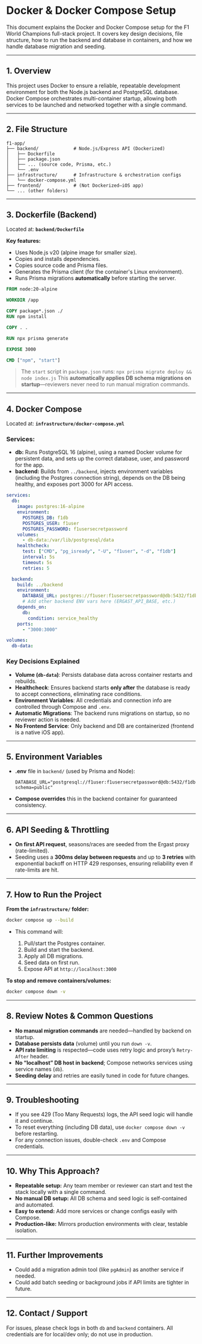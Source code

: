 # Docker & Docker Compose Setup

This document explains the Docker and Docker Compose setup for the F1 World Champions full-stack project. It covers key design decisions, file structure, how to run the backend and database in containers, and how we handle database migration and seeding.

---

## **1. Overview**

This project uses Docker to ensure a reliable, repeatable development environment for both the Node.js backend and PostgreSQL database.
Docker Compose orchestrates multi-container startup, allowing both services to be launched and networked together with a single command.

---

## **2. File Structure**

```text
f1-app/
├── backend/             # Node.js/Express API (Dockerized)
│   ├── Dockerfile
│   ├── package.json
│   ├── ... (source code, Prisma, etc.)
│   └── .env
├── infrastructure/      # Infrastructure & orchestration configs
│   └── docker-compose.yml
├── frontend/            # (Not Dockerized—iOS app)
└── ... (other folders)
```

---

## **3. Dockerfile (Backend)**

Located at: **`backend/Dockerfile`**

**Key features:**

* Uses Node.js v20 (alpine image for smaller size).
* Copies and installs dependencies.
* Copies source code and Prisma files.
* Generates the Prisma client (for the container's Linux environment).
* Runs Prisma migrations **automatically** before starting the server.

```dockerfile
FROM node:20-alpine

WORKDIR /app

COPY package*.json ./
RUN npm install

COPY . .

RUN npx prisma generate

EXPOSE 3000

CMD ["npm", "start"]
```

> The `start` script in `package.json` runs:
> `npx prisma migrate deploy && node index.js`
> This **automatically applies DB schema migrations on startup**—reviewers never need to run manual migration commands.

---

## **4. Docker Compose**

Located at: **`infrastructure/docker-compose.yml`**

### **Services:**

* **db:**
  Runs PostgreSQL 16 (alpine), using a named Docker volume for persistent data, and sets up the correct database, user, and password for the app.
* **backend:**
  Builds from `../backend`, injects environment variables (including the Postgres connection string), depends on the DB being healthy, and exposes port 3000 for API access.

```yaml
services:
  db:
    image: postgres:16-alpine
    environment:
      POSTGRES_DB: f1db
      POSTGRES_USER: f1user
      POSTGRES_PASSWORD: f1usersecretpassword
    volumes:
      - db-data:/var/lib/postgresql/data
    healthcheck:
      test: ["CMD", "pg_isready", "-U", "f1user", "-d", "f1db"]
      interval: 5s
      timeout: 5s
      retries: 5

  backend:
    build: ../backend
    environment:
      DATABASE_URL: postgres://f1user:f1usersecretpassword@db:5432/f1db?schema=public
      # Add other backend ENV vars here (ERGAST_API_BASE, etc.)
    depends_on:
      db:
        condition: service_healthy
    ports:
      - "3000:3000"

volumes:
  db-data:
```

### **Key Decisions Explained**

* **Volume (`db-data`)**: Persists database data across container restarts and rebuilds.
* **Healthcheck**: Ensures backend starts **only after** the database is ready to accept connections, eliminating race conditions.
* **Environment Variables**: All credentials and connection info are controlled through Compose and `.env`.
* **Automatic Migrations**: The backend runs migrations on startup, so no reviewer action is needed.
* **No Frontend Service**: Only backend and DB are containerized (frontend is a native iOS app).

---

## **5. Environment Variables**

* **.env** file in `backend/` (used by Prisma and Node):

  ```env
  DATABASE_URL="postgresql://f1user:f1usersecretpassword@db:5432/f1db?schema=public"
  ```
* **Compose overrides** this in the backend container for guaranteed consistency.

---

## **6. API Seeding & Throttling**

* **On first API request**, seasons/races are seeded from the Ergast proxy (rate-limited).
* Seeding uses a **300ms delay between requests** and up to **3 retries** with exponential backoff on HTTP 429 responses, ensuring reliability even if rate-limits are hit.

---

## **7. How to Run the Project**

**From the `infrastructure/` folder:**

```bash
docker compose up --build
```

* This command will:

  1. Pull/start the Postgres container.
  2. Build and start the backend.
  3. Apply all DB migrations.
  4. Seed data on first run.
  5. Expose API at `http://localhost:3000`

**To stop and remove containers/volumes:**

```bash
docker compose down -v
```

---

## **8. Review Notes & Common Questions**

* **No manual migration commands** are needed—handled by backend on startup.
* **Database persists data** (volume) until you run `down -v`.
* **API rate limiting** is respected—code uses retry logic and proxy’s `Retry-After` header.
* **No “localhost” DB host in backend**; Compose networks services using service names (`db`).
* **Seeding delay** and retries are easily tuned in code for future changes.

---

## **9. Troubleshooting**

* If you see 429 (Too Many Requests) logs, the API seed logic will handle it and continue.
* To reset everything (including DB data), use `docker compose down -v` before restarting.
* For any connection issues, double-check `.env` and Compose credentials.

---

## **10. Why This Approach?**

* **Repeatable setup:** Any team member or reviewer can start and test the stack locally with a single command.
* **No manual DB setup:** All DB schema and seed logic is self-contained and automated.
* **Easy to extend:** Add more services or change configs easily with Compose.
* **Production-like:** Mirrors production environments with clear, testable isolation.

---

## **11. Further Improvements**

* Could add a migration admin tool (like `pgAdmin`) as another service if needed.
* Could add batch seeding or background jobs if API limits are tighter in future.

---

## **12. Contact / Support**

For issues, please check logs in both `db` and `backend` containers.
All credentials are for local/dev only; do not use in production.